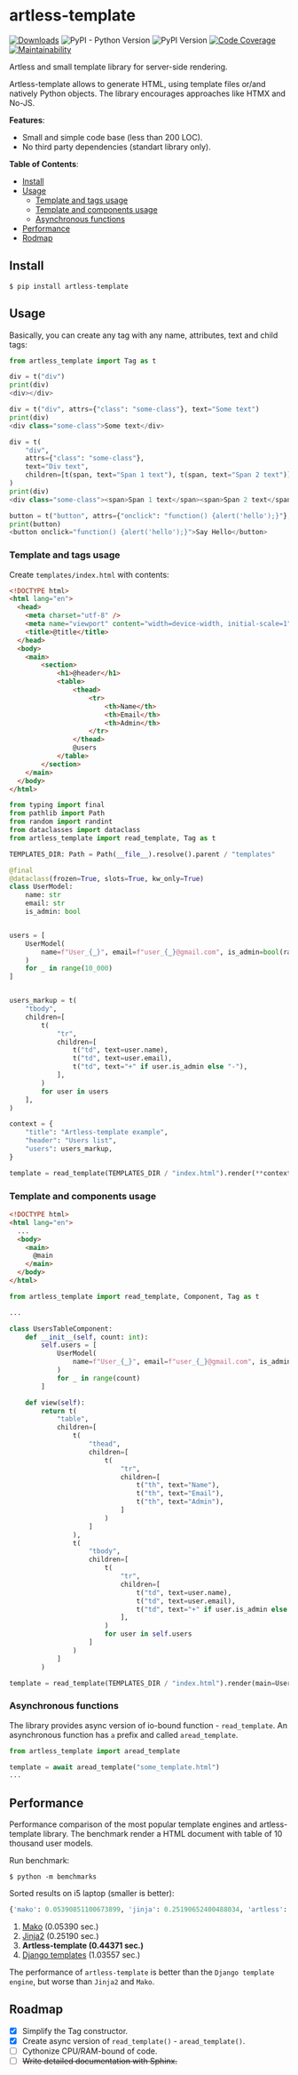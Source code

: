 # artless-template

<!-- ![Build Status](https://github.com/p3t3rbr0/py3-artless-template/actions/workflows/ci.yaml/badge.svg?branch=master) -->
[![Downloads](https://static.pepy.tech/badge/artless-template)](https://pepy.tech/project/artless-template)
![PyPI - Python Version](https://img.shields.io/pypi/pyversions/artless-template)
![PyPI Version](https://img.shields.io/pypi/v/artless-template)
[![Code Coverage](https://codecov.io/gh/p3t3rbr0/py3-artless-template/graph/badge.svg?token=S9JIKQL126)](https://codecov.io/gh/p3t3rbr0/py3-artless-template)
[![Maintainability](https://api.codeclimate.com/v1/badges/1002f19a39551c8fbb42/maintainability)](https://codeclimate.com/github/p3t3rbr0/py3-artless-template/maintainability)

Artless and small template library for server-side rendering.

Artless-template allows to generate HTML, using template files or/and natively Python objects. The library encourages approaches like HTMX and No-JS.

**Features**:
* Small and simple code base (less than 200 LOC).
* No third party dependencies (standart library only).

**Table of Contents**:
* [Install](#install)
* [Usage](#usage)
  * [Template and tags usage](#usage-tags)
  * [Template and components usage](#usage-components)
  * [Asynchronous functions](#async)
* [Performance](#performance)
* [Rodmap](#roadmap)

<a id="install"></a>
## Install

``` shellsession
$ pip install artless-template
```

<a id="usage"></a>
## Usage

Basically, you can create any tag with any name, attributes, text and child tags:

``` python
from artless_template import Tag as t

div = t("div")
print(div)
<div></div>

div = t("div", attrs={"class": "some-class"}, text="Some text")
print(div)
<div class="some-class">Some text</div>

div = t(
    "div",
    attrs={"class": "some-class"},
    text="Div text",
    children=[t(span, text="Span 1 text"), t(span, text="Span 2 text")]
)
print(div)
<div class="some-class"><span>Span 1 text</span><span>Span 2 text</span>Div text</div>

button = t("button", attrs={"onclick": "function() {alert('hello');}"}, text="Say Hello")
print(button)
<button onclick="function() {alert('hello');}">Say Hello</button>
```

<a id="usage-tags"></a>
### Template and tags usage

Create `templates/index.html` with contents:

``` html
<!DOCTYPE html>
<html lang="en">
  <head>
    <meta charset="utf-8" />
    <meta name="viewport" content="width=device-width, initial-scale=1" />
    <title>@title</title>
  </head>
  <body>
    <main>
        <section>
            <h1>@header</h1>
            <table>
                <thead>
                    <tr>
                        <th>Name</th>
                        <th>Email</th>
                        <th>Admin</th>
                    </tr>
                </thead>
                @users
            </table>
        </section>
    </main>
  </body>
</html>
```

``` python
from typing import final
from pathlib import Path
from random import randint
from dataclasses import dataclass
from artless_template import read_template, Tag as t

TEMPLATES_DIR: Path = Path(__file__).resolve().parent / "templates"

@final
@dataclass(frozen=True, slots=True, kw_only=True)
class UserModel:
    name: str
    email: str
    is_admin: bool


users = [
    UserModel(
        name=f"User_{_}", email=f"user_{_}@gmail.com", is_admin=bool(randint(0, 1))
    )
    for _ in range(10_000)
]


users_markup = t(
    "tbody",
    children=[
        t(
            "tr",
            children=[
                t("td", text=user.name),
                t("td", text=user.email),
                t("td", text="+" if user.is_admin else "-"),
            ],
        )
        for user in users
    ],
)

context = {
    "title": "Artless-template example",
    "header": "Users list",
    "users": users_markup,
}

template = read_template(TEMPLATES_DIR / "index.html").render(**context)
```

<a id="usage-components"></a>
### Template and components usage

``` html
<!DOCTYPE html>
<html lang="en">
  ...
  <body>
    <main>
      @main
    </main>
  </body>
</html>
```

``` python
from artless_template import read_template, Component, Tag as t

...

class UsersTableComponent:
    def __init__(self, count: int):
        self.users = [
            UserModel(
                name=f"User_{_}", email=f"user_{_}@gmail.com", is_admin=bool(randint(0, 1))
            )
            for _ in range(count)
        ]

    def view(self):
        return t(
            "table",
            children=[
                t(
                    "thead",
                    children=[
                        t(
                            "tr",
                            children=[
                                t("th", text="Name"),
                                t("th", text="Email"),
                                t("th", text="Admin"),
                            ]
                        )
                    ]
                ),
                t(
                    "tbody",
                    children=[
                        t(
                            "tr",
                            children=[
                                t("td", text=user.name),
                                t("td", text=user.email),
                                t("td", text="+" if user.is_admin else "-"),
                            ],
                        )
                        for user in self.users
                    ]
                )
            ]
        )

template = read_template(TEMPLATES_DIR / "index.html").render(main=UsersTableComponent(100500))
```

<a id="async"></a>
### Asynchronous functions

The library provides async version of io-bound function - `read_template`. An asynchronous function has `a` prefix and called `aread_template`.

``` python
from artless_template import aread_template

template = await aread_template("some_template.html")
...
```

<a id="performance"></a>
## Performance

Performance comparison of the most popular template engines and artless-template library.
The benchmark render a HTML document with table of 10 thousand user models.

Run benchmark:

``` shellsession
$ python -m bemchmarks
```

Sorted results on i5 laptop (smaller is better):

``` python
{'mako': 0.05390851100673899, 'jinja': 0.25190652400488034, 'artless': 0.4437121729715727, 'dtl': 1.03557736199582}
```

1. [Mako](https://www.makotemplates.org/) (0.05390 sec.)
2. [Jinja2](https://jinja.palletsprojects.com/en/3.1.x/) (0.25190 sec.)
3. **Artless-template (0.44371 sec.)**
4. [Django templates](https://docs.djangoproject.com/en/5.0/ref/templates/) (1.03557 sec.)

The performance of `artless-template` is better than the `Django template engine`, but worse than `Jinja2` and `Mako`.

<a id="roadmap"></a>
## Roadmap

- [x] Simplify the Tag constructor.
- [x] Create async version of `read_template()` - `aread_template()`.
- [ ] Cythonize CPU/RAM-bound of code.
- [ ] ~~Write detailed documentation with Sphinx.~~
